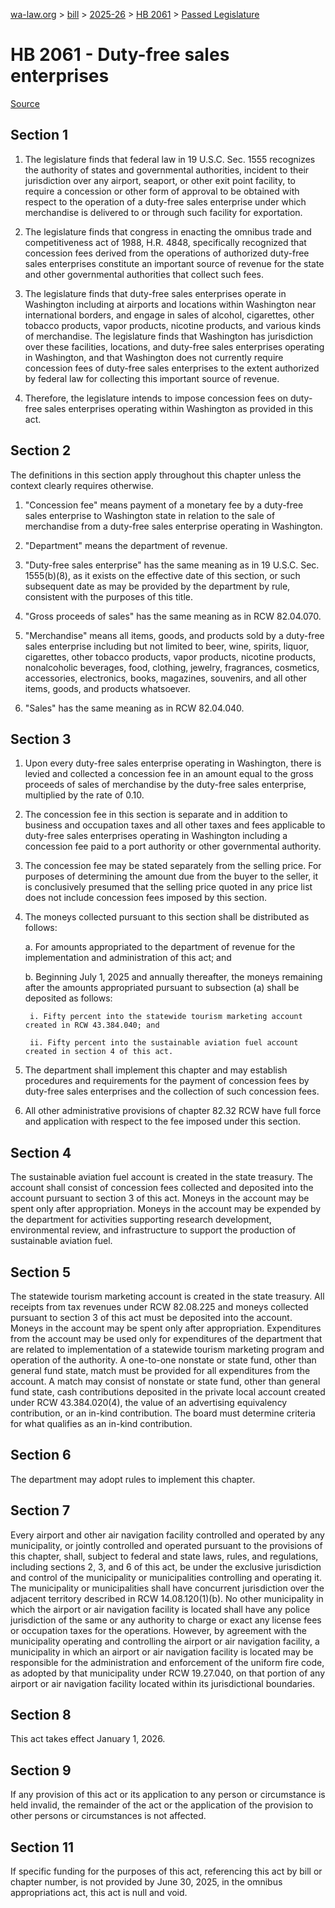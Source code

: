 [wa-law.org](/) > [bill](/bill/) > [2025-26](/bill/2025-26/) > [HB 2061](/bill/2025-26/hb/2061/) > [Passed Legislature](/bill/2025-26/hb/2061/S.PL/)

# HB 2061 - Duty-free sales enterprises

[Source](http://lawfilesext.leg.wa.gov/biennium/2025-26/Pdf/Bills/House%20Passed%20Legislature/2061-S.PL.pdf)

## Section 1
1. The legislature finds that federal law in 19 U.S.C. Sec. 1555 recognizes the authority of states and governmental authorities, incident to their jurisdiction over any airport, seaport, or other exit point facility, to require a concession or other form of approval to be obtained with respect to the operation of a duty-free sales enterprise under which merchandise is delivered to or through such facility for exportation.

2. The legislature finds that congress in enacting the omnibus trade and competitiveness act of 1988, H.R. 4848, specifically recognized that concession fees derived from the operations of authorized duty-free sales enterprises constitute an important source of revenue for the state and other governmental authorities that collect such fees.

3. The legislature finds that duty-free sales enterprises operate in Washington including at airports and locations within Washington near international borders, and engage in sales of alcohol, cigarettes, other tobacco products, vapor products, nicotine products, and various kinds of merchandise. The legislature finds that Washington has jurisdiction over these facilities, locations, and duty-free sales enterprises operating in Washington, and that Washington does not currently require concession fees of duty-free sales enterprises to the extent authorized by federal law for collecting this important source of revenue.

4. Therefore, the legislature intends to impose concession fees on duty-free sales enterprises operating within Washington as provided in this act.

## Section 2
The definitions in this section apply throughout this chapter unless the context clearly requires otherwise.

1. "Concession fee" means payment of a monetary fee by a duty-free sales enterprise to Washington state in relation to the sale of merchandise from a duty-free sales enterprise operating in Washington.

2. "Department" means the department of revenue.

3. "Duty-free sales enterprise" has the same meaning as in 19 U.S.C. Sec. 1555(b)(8), as it exists on the effective date of this section, or such subsequent date as may be provided by the department by rule, consistent with the purposes of this title.

4. "Gross proceeds of sales" has the same meaning as in RCW 82.04.070.

5. "Merchandise" means all items, goods, and products sold by a duty-free sales enterprise including but not limited to beer, wine, spirits, liquor, cigarettes, other tobacco products, vapor products, nicotine products, nonalcoholic beverages, food, clothing, jewelry, fragrances, cosmetics, accessories, electronics, books, magazines, souvenirs, and all other items, goods, and products whatsoever.

6. "Sales" has the same meaning as in RCW 82.04.040.

## Section 3
1. Upon every duty-free sales enterprise operating in Washington, there is levied and collected a concession fee in an amount equal to the gross proceeds of sales of merchandise by the duty-free sales enterprise, multiplied by the rate of 0.10.

2. The concession fee in this section is separate and in addition to business and occupation taxes and all other taxes and fees applicable to duty-free sales enterprises operating in Washington including a concession fee paid to a port authority or other governmental authority.

3. The concession fee may be stated separately from the selling price. For purposes of determining the amount due from the buyer to the seller, it is conclusively presumed that the selling price quoted in any price list does not include concession fees imposed by this section.

4. The moneys collected pursuant to this section shall be distributed as follows:

    a. For amounts appropriated to the department of revenue for the implementation and administration of this act; and

    b. Beginning July 1, 2025 and annually thereafter, the moneys remaining after the amounts appropriated pursuant to subsection (a) shall be deposited as follows:

        i. Fifty percent into the statewide tourism marketing account created in RCW 43.384.040; and

        ii. Fifty percent into the sustainable aviation fuel account created in section 4 of this act.

5. The department shall implement this chapter and may establish procedures and requirements for the payment of concession fees by duty-free sales enterprises and the collection of such concession fees.

6. All other administrative provisions of chapter 82.32 RCW have full force and application with respect to the fee imposed under this section.

## Section 4
The sustainable aviation fuel account is created in the state treasury. The account shall consist of concession fees collected and deposited into the account pursuant to section 3 of this act. Moneys in the account may be spent only after appropriation. Moneys in the account may be expended by the department for activities supporting research development, environmental review, and infrastructure to support the production of sustainable aviation fuel.

## Section 5
The statewide tourism marketing account is created in the state treasury. All receipts from tax revenues under RCW 82.08.225 and moneys collected pursuant to section 3 of this act must be deposited into the account. Moneys in the account may be spent only after appropriation. Expenditures from the account may be used only for expenditures of the department that are related to implementation of a statewide tourism marketing program and operation of the authority. A one-to-one nonstate or state fund, other than general fund state, match must be provided for all expenditures from the account. A match may consist of nonstate or state fund, other than general fund state, cash contributions deposited in the private local account created under RCW 43.384.020(4), the value of an advertising equivalency contribution, or an in-kind contribution. The board must determine criteria for what qualifies as an in-kind contribution.

## Section 6
The department may adopt rules to implement this chapter.

## Section 7
Every airport and other air navigation facility controlled and operated by any municipality, or jointly controlled and operated pursuant to the provisions of this chapter, shall, subject to federal and state laws, rules, and regulations, including sections 2, 3, and 6 of this act, be under the exclusive jurisdiction and control of the municipality or municipalities controlling and operating it. The municipality or municipalities shall have concurrent jurisdiction over the adjacent territory described in RCW 14.08.120(1)(b). No other municipality in which the airport or air navigation facility is located shall have any police jurisdiction of the same or any authority to charge or exact any license fees or occupation taxes for the operations. However, by agreement with the municipality operating and controlling the airport or air navigation facility, a municipality in which an airport or air navigation facility is located may be responsible for the administration and enforcement of the uniform fire code, as adopted by that municipality under RCW 19.27.040, on that portion of any airport or air navigation facility located within its jurisdictional boundaries.

## Section 8
This act takes effect January 1, 2026.

## Section 9
If any provision of this act or its application to any person or circumstance is held invalid, the remainder of the act or the application of the provision to other persons or circumstances is not affected.

## Section 11
If specific funding for the purposes of this act, referencing this act by bill or chapter number, is not provided by June 30, 2025, in the omnibus appropriations act, this act is null and void.
